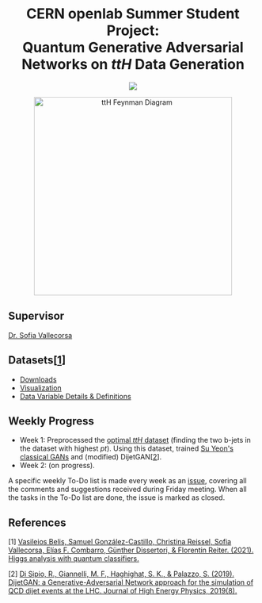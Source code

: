 <div align="center">
  
# CERN openlab Summer Student Project:<br>Quantum Generative Adversarial Networks on *ttH* Data Generation
  
  <a href="https://openlab.cern/education" target="_blank"><img src="https://img.shields.io/badge/CERN%20openlab%20Summer%20Student-2021-0033A0?style=flat&labelColor=6C757D&logo=data%3Aimage%2Fpng%3Bbase64%2CiVBORw0KGgoAAAANSUhEUgAAAGQAAABkCAMAAABHPGVmAAAAM1BMVEVHcEwAMKEAMKEAMKEAMKEAMKEAMKEAMKEAMKEAMKEAMKEAMKEAMKEAMKEAMKEAMKEAMKGhGKPqAAAAEXRSTlMAPnrL2xUg%2FQrrZY4tUaG9sPlqNyoAAAa1SURBVHjatVmJmqQsDDQQKML9%2Fk%2F7b9uiIvTlfH%2FtvTNt5aoE4vIRzpk53ATLzzAxqVCL1rxDP371KBtqqQ25IeTwD%2BklQ%2FSZBQBEmEXwBOtSeg6%2BQEaoFz6kLICU4BNF%2Bw%2BRkspaINVbt8P0sMZ2iBvMlMJrgLOP7ho%2BXwWs4vJnuAdF8Xb%2Bxag0JNg%2FclAFatp9mPvJ3v3JDYHuKGY0ilHoNofNkGCWj4gZcteZWKDT1x5%2FsMbS9OukUb9OKRXJb785CM0%2BxshvjXOWkgoh5xCUJyL%2FNi8VcRIrRnBvvE%2BhCE4Q3ZQ0hSsyOmr1Gw6TMgPCNSif%2FsH7kLUAMuqpwTCbgTgjv%2BKwausApg9eChqQQPMPiR6ep1DMa1VInVtsKDAkx1mlSh2SLhznHElDMr1yMibyGqJGAwn5alGBnzsdgEpvxF91eriqaTAOYQjWPCH0sU2RCK0NQF2%2BzUNdq1emwfKC%2FKmvK1S3OD9oTF1jE6Bmla4A9bFBGY309LnY%2FpnpUgg8q50A8ctneJSHJbZCn73OoItnauqHHLZ8dmUxGdq%2BFLyZZsTynGOelY2lmIO6F3xCnkpgXrlTc2ir56NILfeCz0jLn5CbJKKG2vNcXGcI27%2BRJGhzqGYQ%2FBitO0dNy6C%2BBQ6CD4dqjM%2B11qzILVY98ThjpvUvKq0f9%2BkYwa0ZVISuPw2Cd3U3w2sOiUhpSUsU1Fxr0ephhvZeFZS4TtW0V2krIAXtjk5rm%2BBnKVEocWvucbEisUUvIDwrNK%2BO7yy1pSJB4jGX1Ch4amWQcC4AK4eYFMKW35URTI3EtVKCv7SPDJrk3ZWLg2IvHYFQHiRcG0tuJIZPxZPhB8H7LWkEtm9J3LNCgrZ5Y8nFtezg0Dc9HHa94BXU3ud6kkSUkn2Gy1rKEtxK4kwFxzPJUiF0dC3QYli7SZtXqJfa538QehZPFV4PDCvJYsvaccOJBH45p9D2Ez689ISstdE9nbXlQddINpaDJOOUlCjaROQZSbrmhLucRNZ2J1m7lLadJ9qd40UIs2FiGf4NyZKkmieJ2XphKQeJaInnyZv64esbpzrNHHfRiVpdXhOf2bSTM%2Fbq0pyRzqpQfWdPLeGm7md6nxZ7jOSm%2BALVSDaWsutEn3uVFR364Uv7cdJmsCIbU2Z6iDj8Q67BbSQLycO8unuY5FB8OR8YnZYicZmrzqXMrHUJ8XEuKKXWUkp2iypbAZZsF1V3D312%2B%2FDoxm3GEYdDOztMjNbtg%2BX4vQ2b9dcOcySta1ahFVtfw%2FfRBrg%2F1ZMH6vXcVP9C0I47Z2V49DJpnfE2Wnu2fHSMBKirHfB%2FIwlQfXMnDAeginpkyQZ%2FJ1r9LEwADSdAib3rv8E%2FjUxQO8mYAQLCuYX%2BSOIK0uX%2B5qHd4C44nhqjuXe0O8lRIU%2FKHOHUEuKPjrS6yRLfSM%2FjND0r0o8ZKeZyt3KzZ0Tho8AU1I9H1LTnNuzlZkePNVeo6dF4jvmOYZfjvEIDPAvtbplfgsVxuFz5aTASlIe2Q1f%2BCBL48S5ahyc0RwOq2U80XyLyEaxDjvZFLLJEU5HNNirNlxwaxYzrFD%2B3ch0GViObpuAvOY6ENDm%2BiXeUvH6o2taLPoM0JA0BedP9nGb73HPSo8y%2FSX1inJO%2By9Hl4b%2F7wrDPTaz67IpR0k%2B%2FXY6EeUqPe6RTghxNlfRplQpMFktWipm3pf5unzRY2aTeuWKDAKhmttwkfhOFDDqeoL19U1SKoRnFzqOe5%2Fm8tgLKAAdyL5aOAlYZ2r54in1X9HK46SgLpCiybrI%2BZRVVt3Ua5PjtrjgqDYDXV0EUI1FSuQiea1UFnnMQfZir4VLellRlzFbaHkxzDvb9zfrjijUGT%2Btuft2E5ODTtnv2Iq844Nt0%2FHbt7eev1ZJIesURXPrQwgdPkyCYrznSg2O6PJ%2Fc63rbahxDMq0bJQiur595%2BQ3dMxawd19wxArxTY4fijgOiQrd%2Bjnq6fQ2nqFpEPUU5O38fUCI7zhcKqc3j%2FHWbcco3pqMLQhu9KIAhfoivYEYBFLJjByGAgO6S1sFLbcQFReqyDGa%2FYpqyWcNSE3ji4CbMDGjUhEuNYeQc9UCrE3UDeMv3yVZj2VUtWCDcAnTl3NRtLvNsQ4pYykl732iFrgBTku8y6HjL5f6O1A%2FcDQ5%2FoZ%2BgHwGobr%2Fm2Mxv79gaM39B1TQ%2F8dxX470A8ddORL%2FYNZNOUb%2BXI%2F35TgfIP%2BHHK1GcLd0Fb7nKPc4ftk0tbeGv8N%2BLcd2G76Dr1cBSt%2FmWBSnLz0xbrkLd%2Fnsf4hHTbdjq8whAAAAAElFTkSuQmCC" /></a>

  <a href="https://qml-hep.github.io/qml_web/data/" target="_blank"><img alt="ttH Feynman Diagram" height="400px" src="https://raw.githubusercontent.com/eraraya-ricardo/CERN-QGAN/main/assets/ttH_feyndiag.png" /></a>
  
</div>

## Supervisor
[Dr. Sofia Vallecorsa](https://inspirehep.net/authors/1028732)

## Datasets[[1](#references)]
- [Downloads](https://qml-hep.github.io/qml_web/downloads/)
- [Visualization](https://qml-hep.github.io/qml_web/norm/)
- [Data Variable Details & Definitions](https://qml-hep.github.io/qml_web/data/)

## Weekly Progress
- Week 1: Preprocessed the [optimal *ttH* dataset](https://drive.google.com/file/d/1qI-H4q8KGDggUg8YGMtrOGePfeCVGirx/view) (finding the two b-jets in the dataset with highest *pt*). Using this dataset, trained [Su Yeon's classical GANs](https://github.com/QML-HEP/qGAN/blob/main/1_classical_benchmark/ClassicalGAN.ipynb) and (modified) DijetGAN[[2](#references)].
- Week 2: (on progress).

A specific weekly To-Do list is made every week as an [issue](https://github.com/eraraya-ricardo/CERN-QGAN/issues), covering all the comments and suggestions received during Friday meeting. When all the tasks in the To-Do list are done, the issue is marked as closed.

## References
[1] [Vasileios Belis, Samuel González-Castillo, Christina Reissel, Sofia Vallecorsa, Elías F. Combarro, Günther Dissertori, & Florentin Reiter. (2021). Higgs analysis with quantum classifiers.](https://arxiv.org/abs/2104.07692)

[2] [Di Sipio, R., Giannelli, M. F., Haghighat, S. K., &amp; Palazzo, S. (2019). DijetGAN: a Generative-Adversarial Network approach for the simulation of QCD dijet events at the LHC. Journal of High Energy Physics, 2019(8).](https://link.springer.com/article/10.1007/JHEP08(2019)110)
